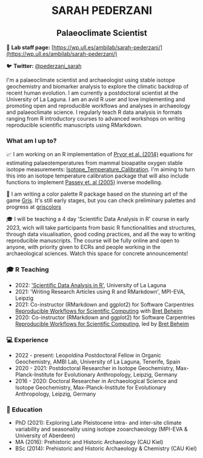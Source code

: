 <h1 align="center"> SARAH PEDERZANI </h1>

<h2 align="center">Palaeoclimate Scientist</h2>

📝 **Lab staff page:** [https://wp.ull.es/ambilab/sarah-pederzani/](https://wp.ull.es/ambilab/sarah-pederzani/)

🐦 **Twitter:** [@pederzani_sarah](https://twitter.com/pederzani_sarah)

I'm a palaeoclimate scientist and archaeologist using stable isotope geochemistry and biomarker analysis to explore the climatic backdrop of recent human evolution. I am currently a postdoctoral scientist at the University of La Laguna. I am an avid R user and love implementing and promoting open and reproducible workflows and analyses in archaeology and palaeoclimate science. I regularly teach R data analysis in formats ranging from R introductory courses to advanced workshops on writing reproducible scientific manuscripts using RMarkdown. 

### What am I up to?

:chart_with_upwards_trend: I am working on an R implementation of [Pryor et al. (2014)](https://doi.org/10.1016/j.palaeo.2014.07.003) equations for estimating palaeotemperatures from mammal bioapatite oxygen stable isotope measurements: [Isotope_Temperature_Calibration](https://github.com/scpederzani/Isotope_Temperature_Calibration). I'm aiming to turn this into an isotope temperature calibration package that will also include functions to implement [Passey et. al (2005)](https://doi.org/10.1016/j.gca.2004.12.002) inverse modelling. 

:stars: I am writing a color palette R package based on the stunning art of the game [Gris](https://nomada.studio/). It's still early stages, but you can check preliminary palettes and progress at [griscolors](https://github.com/scpederzani/griscolors)

:mortar_board: I will be teaching a 4 day 'Scientific Data Analysis in R' course in early 2023, wich will take participants from basic R functionalities and structures, through data visualisation, good coding practices, and all the way to writing reproducible manuscripts. The course will be fully online and open to anyone, with priority given to ECRs and people working in the archaeological sciences. Watch this space for concrete announcements!

### :mortar_board: R Teaching

- 2022: ['Scientific Data Analysis in R'](https://github.com/scpederzani/ULL_R_course), University of La Laguna
- 2021: 'Writing Research Articles using R and RMarkdown', MPI-EVA, Leipzig
- 2021: Co-instructor (RMarkdown and ggplot2) for Software Carpentries [Reproducible Workflows for Scientific Computing](https://babeheim.com/2021-11-29-leipzig-online/) with [Bret Beheim](https://github.com/babeheim)
- 2020: Co-instructor (RMarkdown and ggplot2) for Software Carpentries [Reproducible Workflows for Scientific Computing](https://hbec-mpi-eva.github.io/2020-11-23-leipzig-online/), led by [Bret Beheim](https://github.com/babeheim)

### :computer: Experience

- 2022 - present: Leopoldina Postdoctoral Fellow in Organic Geochemistry, AMBI Lab, University of La Laguna, Tenerife, Spain
- 2020 - 2021: Postdoctoral Researcher in Isotope Geochemistry, Max-Planck-Institute for Evolutionary Anthropology, Leipzig, Germany
- 2016 - 2020: Doctoral Researcher in Archaeological Science and Isotope Geochemistry, Max-Planck-Institute for Evolutionary Anthropology, Leipzig, Germany

### :scroll: Education

- PhD (2021): Exploring Late Pleistocene intra- and inter-site climate variability and seasonality
using isotope zooarchaeology (MPI-EVA & University of Aberdeen)
- MA (2016): Prehistoric and Historic Archaeology (CAU Kiel)
- BSc (2014): Prehistoric and Historic Archaeology & Chemistry (CAU Kiel)

<!--

when projects are active, add a 'what am I up to?' section after the bio; e.g. for the Pryor translation and for the R course

**scpederzani/scpederzani** is a ✨ _special_ ✨ repository because its `README.md` (this file) appears on your GitHub profile.

Here are some ideas to get you started:

- 🔭 I’m currently working on ...
- 🌱 I’m currently learning ...
- 👯 I’m looking to collaborate on ...
- 🤔 I’m looking for help with ...
- 💬 Ask me about ...
- 📫 How to reach me: ...
- 😄 Pronouns: ...
- ⚡ Fun fact: ...
-->

